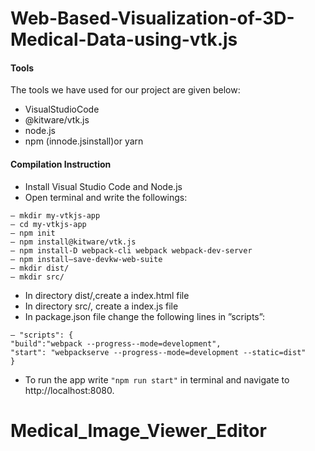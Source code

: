 # Web-Based-Visualization-of-3D-Medical-Data-using-vtk.js

#### Tools
The tools we have used for our project are given below:
* VisualStudioCode
* @kitware/vtk.js
* node.js
* npm (innode.jsinstall)or yarn

#### Compilation Instruction
* Install Visual Studio Code and Node.js
* Open terminal and write the followings:
```
– mkdir my-vtkjs-app
– cd my-vtkjs-app
– npm init
– npm install@kitware/vtk.js
– npm install-D webpack-cli webpack webpack-dev-server
– npm install–save-devkw-web-suite
– mkdir dist/
– mkdir src/
```
* In directory dist/,create a index.html file
* In directory src/, create a index.js file
* In package.json file change the following lines in ”scripts”:
```
– "scripts": {
"build":"webpack --progress--mode=development",
"start": "webpackserve --progress--mode=development --static=dist"
}
```
* To run the app write ``` "npm run start" ``` in terminal and navigate to http://localhost:8080.
# Medical_Image_Viewer_Editor

